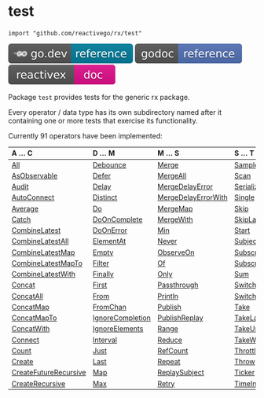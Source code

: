 # test

    import "github.com/reactivego/rx/test"

[![](../svg/godev.svg)](https://pkg.go.dev/github.com/reactivego/rx/test?tab=subdirectories)
[![](../svg/godoc.svg)](https://godoc.org/github.com/reactivego/rx/test#pkg-subdirectories)
[![](../svg/rx.svg)](http://reactivex.io/documentation/operators.html)

Package `test` provides tests for the generic rx package.

Every operator / data type has its own subdirectory named after it containing one or more tests that exercise its functionality.

Currently 91 operators have been implemented:
   
| A … C                   | D … M                   | M … S                 | S … T           | T … W          |
|:------------------------|:------------------------|:----------------------|:----------------|:---------------|
| [All]                   | [Debounce]              | [Merge]               | [Sample]        | [Timeout]      |
| [AsObservable]          | [Defer]                 | [MergeAll]            | [Scan]          | [Timer]        |
| [Audit]                 | [Delay]                 | [MergeDelayError]     | [Serialize]     | [Timestamp]    |
| [AutoConnect]           | [Distinct]              | [MergeDelayErrorWith] | [Single]        | [ToChan]       |
| [Average]               | [Do]                    | [MergeMap]            | [Skip]          | [ToSingle]     |
| [Catch]                 | [DoOnComplete]          | [MergeWith]           | [SkipLast]      | [ToSlice]      |
| [CombineLatest]         | [DoOnError]             | [Min]                 | [Start]         | [Wait]         |
| [CombineLatestAll]      | [ElementAt]             | [Never]               | [Subject]       |
| [CombineLatestMap]      | [Empty]                 | [ObserveOn]           | [Subscribe]     |
| [CombineLatestMapTo]    | [Filter]                | [Of]                  | [SubscribeOn]   |
| [CombineLatestWith]     | [Finally]               | [Only]                | [Sum]           |
| [Concat]                | [First]                 | [Passthrough]         | [SwitchAll]     |
| [ConcatAll]             | [From]                  | [Println]             | [SwitchMap]     |
| [ConcatMap]             | [FromChan]              | [Publish]             | [Take]          |
| [ConcatMapTo]           | [IgnoreCompletion]      | [PublishReplay]       | [TakeLast]      |
| [ConcatWith]            | [IgnoreElements]        | [Range]               | [TakeUntil]     |
| [Connect]               | [Interval]              | [Reduce]              | [TakeWhile]     |
| [Count]                 | [Just]                  | [RefCount]            | [Throttle]      |
| [Create]                | [Last]                  | [Repeat]              | [Throw]         |
| [CreateFutureRecursive] | [Map]                   | [ReplaySubject]       | [Ticker]        |
| [CreateRecursive]       | [Max]                   | [Retry]               | [TimeInterval]  |

[All]: All
[All]: All
[AsObservable]: AsObservable
[Audit]: Audit
[AutoConnect]: AutoConnect
[Average]: Average
[Catch]: Catch
[CombineLatest]: CombineLatest
[CombineLatestAll]: CombineLatestAll
[CombineLatestMap]: CombineLatestMap
[CombineLatestMapTo]: CombineLatestMapTo
[CombineLatestWith]: CombineLatestWith
[Concat]: Concat
[ConcatAll]: ConcatAll
[ConcatMap]: ConcatMap
[ConcatMapTo]: ConcatMapTo
[ConcatWith]: ConcatWith
[Connect]: Connect
[Count]: Count
[Create]: Create
[CreateFutureRecursive]: CreateFutureRecursive
[CreateRecursive]: CreateRecursive
[Debounce]: Debounce
[Defer]: Defer
[Delay]: Delay
[Distinct]: Distinct
[Do]: Do
[DoOnComplete]: DoOnComplete
[DoOnError]: DoOnError
[ElementAt]: ElementAt
[Empty]: Empty
[Filter]: Filter
[Finally]: Finally
[First]: First
[From]: From
[FromChan]: FromChan
[IgnoreCompletion]: IgnoreCompletion
[IgnoreElements]: IgnoreElements
[Interval]: Interval
[Just]: Just
[Last]: Last
[Map]: Map
[Max]: Max
[Merge]: Merge
[MergeAll]: MergeAll
[MergeDelayError]: MergeDelayError
[MergeDelayErrorWith]: MergeDelayErrorWith
[MergeMap]: MergeMap
[MergeWith]: MergeWith
[Min]: Min
[Never]: Never
[ObserveOn]: ObserveOn
[Of]: Of
[Only]: Only
[Passthrough]: Passthrough
[Println]: Println
[Publish]: Publish
[PublishReplay]: PublishReplay
[Range]: Range
[Reduce]: Reduce
[RefCount]: RefCount
[Repeat]: Repeat
[ReplaySubject]: ReplaySubject
[Retry]: Retry
[Sample]: Sample
[Scan]: Scan
[Serialize]: Serialize
[Single]: Single
[Skip]: Skip
[SkipLast]: SkipLast
[Start]: Start
[Subject]: Subject
[Subscribe]: Subscribe
[SubscribeOn]: SubscribeOn
[Sum]: Sum
[SwitchAll]: SwitchAll
[SwitchMap]: SwitchMap
[Take]: Take
[TakeLast]: TakeLast
[TakeUntil]: TakeUntil
[TakeWhile]: TakeWhile
[Throttle]: Throttle
[Throw]: Throw
[Ticker]: Ticker
[TimeInterval]: TimeInterval
[Timeout]: Timeout
[Timer]: Timer
[Timestamp]: Timestamp
[ToChan]: ToChan
[ToSingle]: ToSingle
[ToSlice]: ToSlice
[Wait]: Wait
